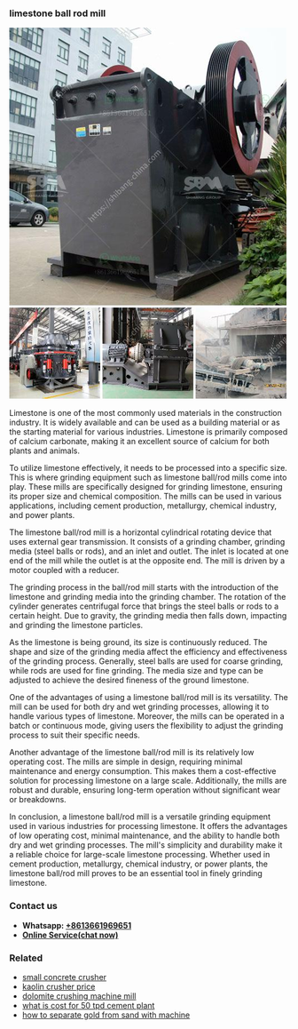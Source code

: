 <h3>limestone ball rod mill</h3><img src='1708322643.jpg' alt=''><p>Limestone is one of the most commonly used materials in the construction industry. It is widely available and can be used as a building material or as the starting material for various industries. Limestone is primarily composed of calcium carbonate, making it an excellent source of calcium for both plants and animals.</p><p>To utilize limestone effectively, it needs to be processed into a specific size. This is where grinding equipment such as limestone ball/rod mills come into play. These mills are specifically designed for grinding limestone, ensuring its proper size and chemical composition. The mills can be used in various applications, including cement production, metallurgy, chemical industry, and power plants.</p><p>The limestone ball/rod mill is a horizontal cylindrical rotating device that uses external gear transmission. It consists of a grinding chamber, grinding media (steel balls or rods), and an inlet and outlet. The inlet is located at one end of the mill while the outlet is at the opposite end. The mill is driven by a motor coupled with a reducer.</p><p>The grinding process in the ball/rod mill starts with the introduction of the limestone and grinding media into the grinding chamber. The rotation of the cylinder generates centrifugal force that brings the steel balls or rods to a certain height. Due to gravity, the grinding media then falls down, impacting and grinding the limestone particles.</p><p>As the limestone is being ground, its size is continuously reduced. The shape and size of the grinding media affect the efficiency and effectiveness of the grinding process. Generally, steel balls are used for coarse grinding, while rods are used for fine grinding. The media size and type can be adjusted to achieve the desired fineness of the ground limestone.</p><p>One of the advantages of using a limestone ball/rod mill is its versatility. The mill can be used for both dry and wet grinding processes, allowing it to handle various types of limestone. Moreover, the mills can be operated in a batch or continuous mode, giving users the flexibility to adjust the grinding process to suit their specific needs.</p><p>Another advantage of the limestone ball/rod mill is its relatively low operating cost. The mills are simple in design, requiring minimal maintenance and energy consumption. This makes them a cost-effective solution for processing limestone on a large scale. Additionally, the mills are robust and durable, ensuring long-term operation without significant wear or breakdowns.</p><p>In conclusion, a limestone ball/rod mill is a versatile grinding equipment used in various industries for processing limestone. It offers the advantages of low operating cost, minimal maintenance, and the ability to handle both dry and wet grinding processes. The mill's simplicity and durability make it a reliable choice for large-scale limestone processing. Whether used in cement production, metallurgy, chemical industry, or power plants, the limestone ball/rod mill proves to be an essential tool in finely grinding limestone.</p><h3>Contact us</h3><ul><li><strong>Whatsapp:&nbsp;<a href="https://wa.me/8613661969651">+8613661969651</a></strong></li><li><a href="https://swt.shibang-china.com/?git&amp;zhl&amp;limestone ball rod mill"><strong>Online Service(chat now)</strong></a></li></ul><h3>Related</h3><ul><li><a href='small concrete crusher.md'>small concrete crusher</a></li><li><a href='kaolin crusher price.md'>kaolin crusher price</a></li><li><a href='dolomite crushing machine mill.md'>dolomite crushing machine mill</a></li><li><a href='what is cost for 50 tpd cement plant.md'>what is cost for 50 tpd cement plant</a></li><li><a href='how to separate gold from sand with machine.md'>how to separate gold from sand with machine</a></li></ul>